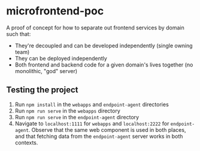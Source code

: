 # microfrontend-poc
A proof of concept for how to separate out frontend services by domain such that:
- They're decoupled and can be developed independently (single owning team)
- They can be deployed independently
- Both frontend and backend code for a given domain's lives together (no monolithic, "god" server)

## Testing the project
1. Run `npm install` in the `webapps` and `endpoint-agent` directories
2. Run `npm run serve` in the `webapps` directory
3. Run `npm run serve` in the `endpoint-agent` directory
4. Navigate to `localhost:1111` for `webapps` and `localhost:2222` for `endpoint-agent`.
  Observe that the same web component is used in both places, and that fetching data from the `endpoint-agent` server works in both contexts.
